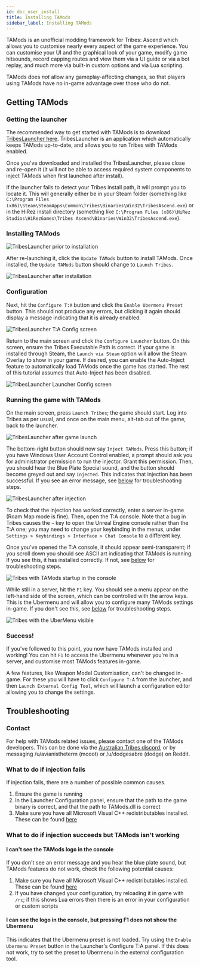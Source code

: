 ```yaml
---
id: doc_user_install
title: Installing TAMods
sidebar_label: Installing TAMods
---
```


TAMods is an unofficial modding framework for Tribes: Ascend which allows you to customise nearly every aspect of the game experience. You can customise your UI and the graphical look of your game, modify game hitsounds, record capping routes and view them via a UI guide or via a bot replay, and much more via built-in custom options and via Lua scripting.

TAMods does _not_ allow any gameplay-affecting changes, so that players using TAMods have no in-game advantage over those who do not.

## Getting TAMods

### Getting the launcher

The recommended way to get started with TAMods is to download [TribesLauncher here](https://github.com/mcoot/TribesLauncher/releases). TribesLauncher is an application which automatically keeps TAMods up-to-date, and allows you to run Tribes with TAMods enabled.

Once you've downloaded and installed the TribesLauncher, please close and re-open it (it will not be able to access required system components to inject TAMods when first launched after install).

If the launcher fails to detect your Tribes install path, it will prompt you to locate it. This will generally either be in your Steam folder (something like `C:\Program Files (x86)\Steam\SteamApps\Common\Tribes\Binaries\Win32\TribesAscend.exe`) or in the HiRez install directory (something like `C:\Program Files (x86)\HiRez Studios\HiRezGames\Tribes Ascend\Binaries\Win32\TribesAscend.exe`).

### Installing TAMods

![TribesLauncher prior to installation](/docs/assets/doc_user_install_1.png)

After re-launching it, click the `Update TAMods` button to install TAMods. Once installed, the `Update TAMods` button should change to `Launch Tribes`.

![TribesLauncher after installation](/docs/assets/doc_user_install_2.png)

### Configuration

Next, hit the `Configure T:A` button and click the `Enable Ubermenu Preset` button. This should not produce any errors, but clicking it again should display a message indicating that it is already enabled.

![TribesLauncher T:A Config screen](/docs/assets/doc_user_install_3.png)

Return to the main screen and click the `Configure Launcher` button. On this screen, ensure the Tribes Executable Path is correct. If your game is installed through Steam, the `Launch via Steam` option will allow the Steam Overlay to show in your game. If desired, you can enable the Auto-Inject feature to automatically load TAMods once the game has started. The rest of this tutorial assumes that Auto-Inject has been disabled.

![TribesLauncher Launcher Config screen](/docs/assets/doc_user_install_4.png)

### Running the game with TAMods

On the main screen, press `Launch Tribes`; the game should start. Log into Tribes as per usual, and once on the main menu, alt-tab out of the game, back to the launcher.

![TribesLauncher after game launch](/docs/assets/doc_user_install_5.png)

The bottom-right button should now say `Inject TAMods`. Press this button; if you have Windows User Account Control enabled, a prompt should ask you for administrator permission to run the injector. Grant this permission. Then, you should hear the Blue Plate Special sound, and the button should become greyed out and say `Injected`. This indicates that injection has been successful. If you see an error message, see [below](#what-to-do-if-injection-fails) for troubleshooting steps.

![TribesLauncher after injection](/docs/assets/doc_user_install_6.png)

To check that the injection has worked correctly, enter a server in-game (Roam Map mode is fine). Then, open the T:A console. Note that a bug in Tribes causes the `~` key to open the Unreal Engine console rather than the T:A one; you may need to change your keybinding in the menus, under `Settings > Keybindings > Interface > Chat Console` to a different key.

Once you've opened the T:A console, it should appear semi-transparent; if you scroll down you should see ASCII art indicating that TAMods is running. If you see this, it has installed correctly. If not, see [below](#what-to-do-if-injection-succeeds-but-tamods-isn-t-working) for troubleshooting steps.

![Tribes with TAMods startup in the console](/docs/assets/doc_user_install_7.png)

While still in a server, hit the `F1` key. You should see a menu appear on the left-hand side of the screen, which can be controlled with the arrow keys. This is the Ubermenu and will allow you to configure many TAMods settings in-game. If you don't see this, see [below](#what-to-do-if-injection-succeeds-but-tamods-isn-t-working) for troubleshooting steps.

![Tribes with the UberMenu visible](/docs/assets/doc_user_install_8.png)

### Success!

If you've followed to this point, you now have TAMods installed and working! You can hit `F1` to access the Ubermenu whenever you're in a server, and customise most TAMods features in-game.

A few features, like Weapon Model Customisation, can't be changed in-game. For these you will have to click `Configure T:A` from the launcher, and then `Launch External Config Tool`, which will launch a configuration editor allowing you to change the settings.

## Troubleshooting

### Contact

For help with TAMods related issues, please contact one of the TAMods developers. This can be done via the [Australian Tribes discord](https://discord.gg/ySkx6Cg), or by messaging /u/avianistheterm (mcoot) or /u/dodgesabre (dodge) on Reddit.

### What to do if injection fails

If injection fails, there are a number of possible common causes.

1. Ensure the game is running
2. In the Launcher Configuration panel, ensure that the path to the game binary is correct, and that the path to TAMods.dll is correct
3. Make sure you have all Microsoft Visual C++ redistributables installed. These can be found [here](https://support.microsoft.com/en-au/help/2977003/the-latest-supported-visual-c-downloads)

### What to do if injection succeeds but TAMods isn't working

#### I can't see the TAMods logo in the console

If you don't see an error message and you hear the blue plate sound, but TAMods features do not work, check the following potential causes:

1. Make sure you have all Microsoft Visual C++ redistributables installed. These can be found [here](https://support.microsoft.com/en-au/help/2977003/the-latest-supported-visual-c-downloads)
2. If you have changed your configuration, try reloading it in game with `/rc`; if this shows Lua errors then there is an error in your configuration or custom scripts

#### I can see the logo in the console, but pressing F1 does not show the Ubermenu

This indicates that the Ubermenu preset is not loaded. Try using the `Enable Ubermenu Preset` button in the Launcher's Configure T:A panel. If this does not work, try to set the preset to Ubermenu in the external configuration tool.